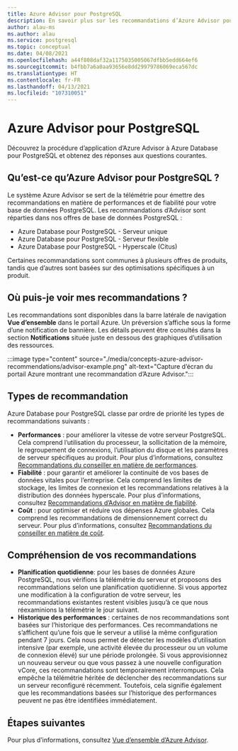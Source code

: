 ```yaml
---
title: Azure Advisor pour PostgreSQL
description: En savoir plus sur les recommandations d’Azure Advisor pour PostgreSQL.
author: alau-ms
ms.author: alau
ms.service: postgresql
ms.topic: conceptual
ms.date: 04/08/2021
ms.openlocfilehash: a44f808daf32a1175035005067dfbb5edd664ef6
ms.sourcegitcommit: b4fbb7a6a0aa93656e8dd29979786069eca567dc
ms.translationtype: HT
ms.contentlocale: fr-FR
ms.lasthandoff: 04/13/2021
ms.locfileid: "107310051"
---
```

# <a name="azure-advisor-for-postgresql"></a>Azure Advisor pour PostgreSQL
Découvrez la procédure d’application d’Azure Advisor à Azure Database pour PostgreSQL et obtenez des réponses aux questions courantes.
## <a name="what-is-azure-advisor-for-postgresql"></a>Qu’est-ce qu’Azure Advisor pour PostgreSQL ?
Le système Azure Advisor se sert de la télémétrie pour émettre des recommandations en matière de performances et de fiabilité pour votre base de données PostgreSQL. Les recommandations d’Advisor sont réparties dans nos offres de base de données PostgreSQL :
* Azure Database pour PostgreSQL - Serveur unique
* Azure Database pour PostgreSQL - Serveur flexible
* Azure Database pour PostgreSQL - Hyperscale (Citus)

Certaines recommandations sont communes à plusieurs offres de produits, tandis que d’autres sont basées sur des optimisations spécifiques à un produit.
## <a name="where-can-i-view-my-recommendations"></a>Où puis-je voir mes recommandations ?
Les recommandations sont disponibles dans la barre latérale de navigation **Vue d’ensemble** dans le portail Azure. Un préversion s’affiche sous la forme d’une notification de bannière. Les détails peuvent être consultés dans la section **Notifications** située juste en dessous des graphiques d’utilisation des ressources.

:::image type="content" source="./media/concepts-azure-advisor-recommendations/advisor-example.png" alt-text="Capture d’écran du portail Azure montrant une recommandation d’Azure Advisor.":::

## <a name="recommendation-types"></a>Types de recommandation
Azure Database pour PostgreSQL classe par ordre de priorité les types de recommandations suivants :
* **Performances** : pour améliorer la vitesse de votre serveur PostgreSQL. Cela comprend l’utilisation du processeur, la sollicitation de la mémoire, le regroupement de connexions, l’utilisation du disque et les paramètres de serveur spécifiques au produit. Pour plus d’informations, consultez [Recommandations du conseiller en matière de performances](../advisor/advisor-performance-recommendations.md).
* **Fiabilité** : pour garantir et améliorer la continuité de vos bases de données vitales pour l’entreprise. Cela comprend les limites de stockage, les limites de connexion et les recommandations relatives à la distribution des données hyperscale. Pour plus d’informations, consultez [Recommandations d’Advisor en matière de fiabilité](../advisor/advisor-high-availability-recommendations.md).
* **Coût** : pour optimiser et réduire vos dépenses Azure globales. Cela comprend les recommandations de dimensionnement correct du serveur. Pour plus d’informations, consultez [Recommandations du conseiller en matière de coût](../advisor/advisor-cost-recommendations.md).

## <a name="understanding-your-recommendations"></a>Compréhension de vos recommandations
* **Planification quotidienne**: pour les bases de données Azure PostgreSQL, nous vérifions la télémétrie du serveur et proposons des recommandations selon une planification quotidienne. Si vous apportez une modification à la configuration de votre serveur, les recommandations existantes restent visibles jusqu’à ce que nous réexaminions la télémétrie le jour suivant. 
* **Historique des performances** : certaines de nos recommandations sont basées sur l’historique des performances. Ces recommandations ne s’affichent qu’une fois que le serveur a utilisé la même configuration pendant 7 jours. Cela nous permet de détecter les modèles d’utilisation intensive (par exemple, une activité élevée du processeur ou un volume de connexion élevé) sur une période prolongée. Si vous approvisionnez un nouveau serveur ou que vous passez à une nouvelle configuration vCore, ces recommandations sont temporairement interrompues. Cela empêche la télémétrie héritée de déclencher des recommandations sur un serveur reconfiguré récemment. Toutefois, cela signifie également que les recommandations basées sur l’historique des performances peuvent ne pas être identifiées immédiatement.

## <a name="next-steps"></a>Étapes suivantes
Pour plus d’informations, consultez [Vue d’ensemble d’Azure Advisor](../advisor/advisor-overview.md).
